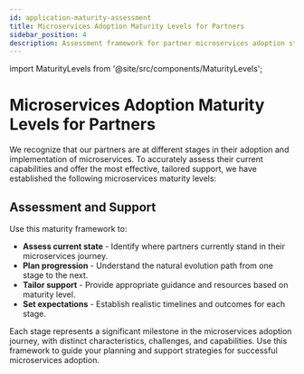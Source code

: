 ```yaml
---
id: application-maturity-assessment
title: Microservices Adoption Maturity Levels for Partners
sidebar_position: 4
description: Assessment framework for partner microservices adoption stages, from legacy monolith to cloud-native maturity
---
```


import MaturityLevels from '@site/src/components/MaturityLevels';

# Microservices Adoption Maturity Levels for Partners

We recognize that our partners are at different stages in their adoption and implementation of microservices. To accurately assess their current capabilities and offer the most effective, tailored support, we have established the following microservices maturity levels:

<MaturityLevels />

## Assessment and Support

Use this maturity framework to:

- **Assess current state** - Identify where partners currently stand in their microservices journey.
- **Plan progression** - Understand the natural evolution path from one stage to the next.
- **Tailor support** - Provide appropriate guidance and resources based on maturity level.
- **Set expectations** - Establish realistic timelines and outcomes for each stage.

Each stage represents a significant milestone in the microservices adoption journey, with distinct characteristics, challenges, and capabilities. Use this framework to guide your planning and support strategies for successful microservices adoption.